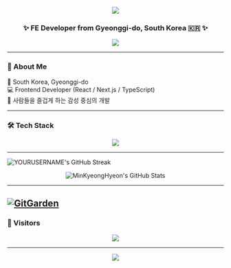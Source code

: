 <!-- 🌌 헤더 배너 -->
<p align="center">
  <img src="https://capsule-render.vercel.app/api?type=waving&color=0:00C2FF,100:7F00FF&height=220&section=header&text=MinKyeongHyeon💻&fontSize=45&fontAlignY=40&fontColor=ffffff&animation=twinkling" />
</p>

<h3 align="center">✨ FE Developer from Gyeonggi-do, South Korea 🇰🇷 ✨</h3>

<p align="center">
  <img src="https://readme-typing-svg.herokuapp.com/?lines=사람들을+즐겁게+하는+개발;감성을+디자인하는+프론트엔드;항상+배우고+도전하는+개발자&font=Fira%20Code&center=true&width=500&height=45&color=00C2FF" />
</p>

---

### 🧭 About Me  
🏡 South Korea, Gyeonggi-do  
💻 Frontend Developer (React / Next.js / TypeScript)  
🎨 사람들을 즐겁게 하는 감성 중심의 개발  

---

### 🛠️ Tech Stack
<p align="center">
  <img src="https://skillicons.dev/icons?i=react,ts,js,next,tailwind,sass,figma,ps,ai&perline=6" />
</p>

---

<!-- GitHub 통계 카드 -->
<img src="https://streak-stats.demolab.com?user=MinKyeongHyeon&theme=dark&hide_border=true" alt="YOURUSERNAME's GitHub Streak" />

<p align="center">
  <img src="https://github-readme-stats.vercel.app/api?username=MinKyeongHyeon&show_icons=true&theme=radical&layout=compact&hide_border=true" alt="MinKyeongHyeon's GitHub Stats" />
</p>

---
<!--깃헙 잔디 꾸미기 -->
[![GitGarden](https://gitgarden.marshallku.dev/?user_name=MinKyeongHyeon)](https://github.com/marshallku/gitgarden)
---

### 🌱 Visitors
<p align="center">
  <img src="https://komarev.com/ghpvc/?username=MinKyeongHyeon&color=00C2FF&style=for-the-badge" />
</p>

---

<p align="center">
  <img src="https://capsule-render.vercel.app/api?type=waving&color=0:7F00FF,100:00C2FF&height=120&section=footer" />
</p>
